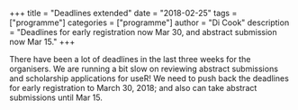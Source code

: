 +++
title = "Deadlines extended"
date = "2018-02-25"
tags = ["programme"]
categories = ["programme"]
author = "Di Cook"
description = "Deadlines for early registration now Mar 30, and abstract submission now Mar 15."
+++

There have been a lot of deadlines in the last three weeks for the organisers. We are running a bit slow on reviewing abstract submissions and scholarship applications for useR! We need to push back the deadlines for early registration to March 30, 2018; and also can take abstract submissions until Mar 15.
